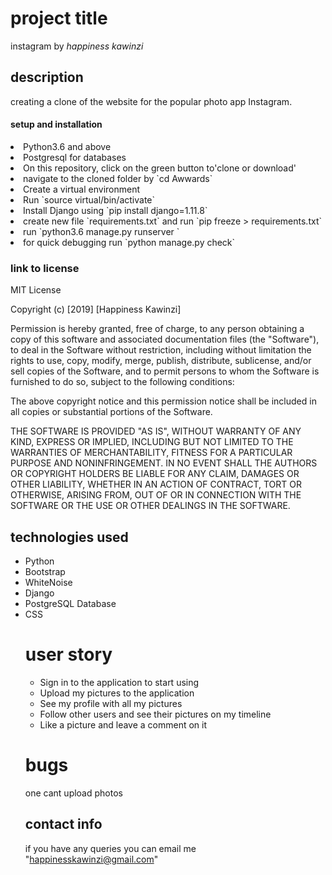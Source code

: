 # 
# project title
instagram by *happiness kawinzi*

## description
 creating a clone of the website for the popular photo app Instagram.

#### setup and installation
<li> Python3.6 and above</li>
<li> Postgresql for databases</li>
<li> On this repository, click on the green button to'clone or download'</li>
<li> navigate to the cloned folder by `cd Awwards`</li>
<li> Create a virtual environment</li>
<li> Run `source virtual/bin/activate`</li>
<li> Install Django  using `pip install django=1.11.8`</li>
<li> create new file `requirements.txt` and run `pip freeze > requirements.txt`</li>
<li> run `python3.6 manage.py runserver `</li>
<li> for quick debugging run `python manage.py check`</li>

### link to license
MIT License

Copyright (c) [2019] [Happiness Kawinzi]

Permission is hereby granted, free of charge, to any person obtaining a copy of this software and associated documentation files (the "Software"), to deal in the Software without restriction, including without limitation the rights to use, copy, modify, merge, publish, distribute, sublicense, and/or sell copies of the Software, and to permit persons to whom the Software is furnished to do so, subject to the following conditions:

The above copyright notice and this permission notice shall be included in all copies or substantial portions of the Software.

THE SOFTWARE IS PROVIDED "AS IS", WITHOUT WARRANTY OF ANY KIND, EXPRESS OR IMPLIED, INCLUDING BUT NOT LIMITED TO THE WARRANTIES OF MERCHANTABILITY, FITNESS FOR A PARTICULAR PURPOSE AND NONINFRINGEMENT. IN NO EVENT SHALL THE AUTHORS OR COPYRIGHT HOLDERS BE LIABLE FOR ANY CLAIM, DAMAGES OR OTHER LIABILITY, WHETHER IN AN ACTION OF CONTRACT, TORT OR OTHERWISE, ARISING FROM, OUT OF OR IN CONNECTION WITH THE SOFTWARE OR THE USE OR OTHER DEALINGS IN THE SOFTWARE.

## technologies used
<ul>
<li> Python</li>
<li> Bootstrap</li>
<li> WhiteNoise</li>
<li> Django</li>
<li> PostgreSQL Database</li>
<li> CSS</li>
  
  
# user story
<ul>
<li>Sign in to the application to start using</li>
<li>Upload my pictures to the application</li>
<li>See my profile with all my pictures</li>
<li>Follow other users and see their pictures on my timeline</li>
<li>Like a picture and leave a comment on it</li>
</ul>

# bugs
one cant upload photos 

## contact info
if you have any queries you can email me "happinesskawinzi@gmail.com"

